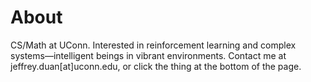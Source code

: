 # About

CS/Math at UConn. Interested in reinforcement learning and complex systems—intelligent beings in vibrant environments. Contact me at jeffrey.duan[at]uconn.edu, or click the thing at the bottom of the page.
